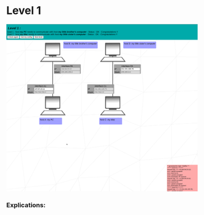 # Level 1

![level1](https://github.com/Melodycherry/NetPractice/blob/main/img/level1.png)  

### Explications:  

